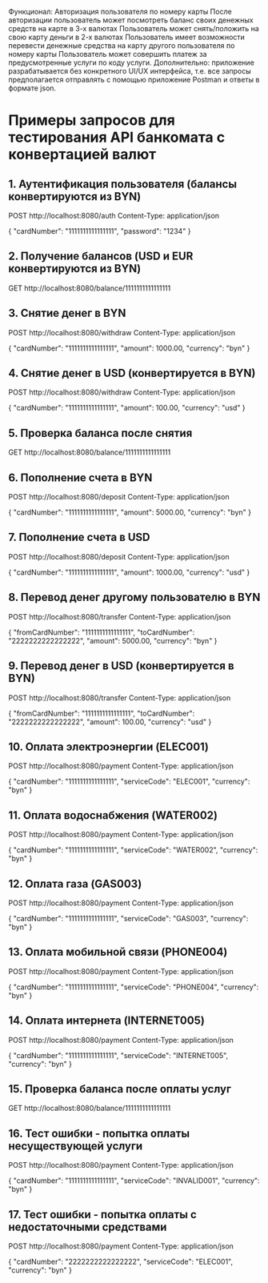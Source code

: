 Функционал:
Авторизация пользователя по номеру карты
После авторизации пользователь может посмотреть баланс своих денежных средств на карте в 3-х валютах
Пользователь может снять/положить на свою карту деньги в 2-х валютах
Пользователь имеет возможности перевести денежные средства на карту другого пользователя по номеру карты 
Пользователь может совершить платеж за предусмотренные услуги по коду услуги.
Дополнительно: приложение разрабатывается без конкретного UI/UX интерфейса, т.е. все запросы предполагается отправлять с помощью приложение Postman и ответы в формате json.




# Примеры запросов для тестирования API банкомата с конвертацией валют

## 1. Аутентификация пользователя (балансы конвертируются из BYN)
POST http://localhost:8080/auth
Content-Type: application/json

{
    "cardNumber": "1111111111111111",
    "password": "1234"
}

## 2. Получение балансов (USD и EUR конвертируются из BYN)
GET http://localhost:8080/balance/1111111111111111

## 3. Снятие денег в BYN
POST http://localhost:8080/withdraw
Content-Type: application/json

{
    "cardNumber": "1111111111111111",
    "amount": 1000.00,
    "currency": "byn"
}

## 4. Снятие денег в USD (конвертируется в BYN)
POST http://localhost:8080/withdraw
Content-Type: application/json

{
    "cardNumber": "1111111111111111",
    "amount": 100.00,
    "currency": "usd"
}

## 5. Проверка баланса после снятия
GET http://localhost:8080/balance/1111111111111111

## 6. Пополнение счета в BYN
POST http://localhost:8080/deposit
Content-Type: application/json

{
    "cardNumber": "1111111111111111",
    "amount": 5000.00,
    "currency": "byn"
}

## 7. Пополнение счета в USD
POST http://localhost:8080/deposit
Content-Type: application/json

{
    "cardNumber": "1111111111111111",
    "amount": 1000.00,
    "currency": "usd"
}

## 8. Перевод денег другому пользователю в BYN
POST http://localhost:8080/transfer
Content-Type: application/json

{
    "fromCardNumber": "1111111111111111",
    "toCardNumber": "2222222222222222",
    "amount": 5000.00,
    "currency": "byn"
}

## 9. Перевод денег в USD (конвертируется в BYN)
POST http://localhost:8080/transfer
Content-Type: application/json

{
    "fromCardNumber": "1111111111111111",
    "toCardNumber": "2222222222222222",
    "amount": 100.00,
    "currency": "usd"
}

## 10. Оплата электроэнергии (ELEC001)
POST http://localhost:8080/payment
Content-Type: application/json

{
    "cardNumber": "1111111111111111",
    "serviceCode": "ELEC001",
    "currency": "byn"
}

## 11. Оплата водоснабжения (WATER002)
POST http://localhost:8080/payment
Content-Type: application/json

{
    "cardNumber": "1111111111111111",
    "serviceCode": "WATER002",
    "currency": "byn"
}

## 12. Оплата газа (GAS003)
POST http://localhost:8080/payment
Content-Type: application/json

{
    "cardNumber": "1111111111111111",
    "serviceCode": "GAS003",
    "currency": "byn"
}

## 13. Оплата мобильной связи (PHONE004)
POST http://localhost:8080/payment
Content-Type: application/json

{
    "cardNumber": "1111111111111111",
    "serviceCode": "PHONE004",
    "currency": "byn"
}

## 14. Оплата интернета (INTERNET005)
POST http://localhost:8080/payment
Content-Type: application/json

{
    "cardNumber": "1111111111111111",
    "serviceCode": "INTERNET005",
    "currency": "byn"
}

## 15. Проверка баланса после оплаты услуг
GET http://localhost:8080/balance/1111111111111111

## 16. Тест ошибки - попытка оплаты несуществующей услуги
POST http://localhost:8080/payment
Content-Type: application/json

{
    "cardNumber": "1111111111111111",
    "serviceCode": "INVALID001",
    "currency": "byn"
}

## 17. Тест ошибки - попытка оплаты с недостаточными средствами
POST http://localhost:8080/payment
Content-Type: application/json

{
    "cardNumber": "2222222222222222",
    "serviceCode": "ELEC001",
    "currency": "byn"
}
